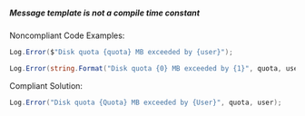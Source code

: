 ##### Message template is not a compile time constant

Noncompliant Code Examples:
```csharp
Log.Error($"Disk quota {quota} MB exceeded by {user}");
```

```csharp
Log.Error(string.Format("Disk quota {0} MB exceeded by {1}", quota, user));
```


Compliant Solution:
```csharp
Log.Error("Disk quota {Quota} MB exceeded by {User}", quota, user);
```
